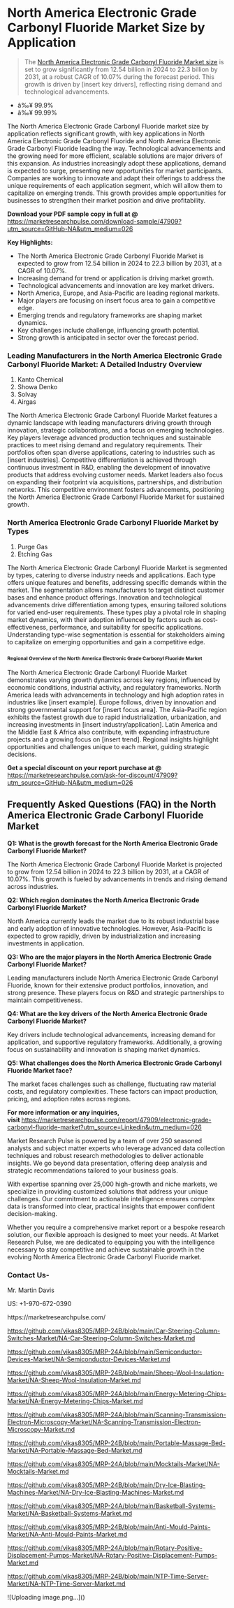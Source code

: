
<h1>North America Electronic Grade Carbonyl Fluoride Market&nbsp;Size by Application</h1><blockquote><p>The <a href="https://marketresearchpulse.com/download-sample/47909?utm_source=GitHub-NA&amp;utm_medium=026">North America Electronic Grade Carbonyl Fluoride Market size</a> is set to grow significantly from 12.54 billion in 2024 to 22.3 billion by 2031, at a robust CAGR of 10.07% during the forecast period. This growth is driven by [insert key drivers], reflecting rising demand and technological advancements.</p></blockquote><ul><li>â‰¥ 99.9%<li> â‰¥ 99.99%</li></ul><p>The North America Electronic Grade Carbonyl Fluoride market size by application reflects significant growth, with key applications in North America Electronic Grade Carbonyl Fluoride and North America Electronic Grade Carbonyl Fluoride leading the way. Technological advancements and the growing need for more efficient, scalable solutions are major drivers of this expansion. As industries increasingly adopt these applications, demand is expected to surge, presenting new opportunities for market participants. Companies are working to innovate and adapt their offerings to address the unique requirements of each application segment, which will allow them to capitalize on emerging trends. This growth provides ample opportunities for businesses to strengthen their market position and drive profitability.</p><p><strong>Download your PDF sample copy in full at @ </strong><a href="https://marketresearchpulse.com/download-sample/47909?utm_source=GitHub-NA&amp;utm_medium=026">https://marketresearchpulse.com/download-sample/47909?utm_source=GitHub-NA&amp;utm_medium=026</a></p><p><strong>Key Highlights: </strong></p><ul><li>The North America Electronic Grade Carbonyl Fluoride Market is expected to grow from 12.54 billion in 2024 to 22.3 billion by 2031, at a CAGR of 10.07%.</li><li>Increasing demand for trend or application is driving market growth.</li><li>Technological advancements and innovation are key market drivers.</li><li>North America, Europe, and Asia-Pacific are leading regional markets.</li><li>Major players are focusing on insert focus area to gain a competitive edge.</li><li>Emerging trends and regulatory frameworks are shaping market dynamics.</li><li>Key challenges include challenge, influencing growth potential.</li><li>Strong growth is anticipated in sector over the forecast period.</li></ul><h3>Leading Manufacturers in the North America Electronic Grade Carbonyl Fluoride Market: A Detailed Industry Overview</h3><ol><li>Kanto Chemical</li><li>Showa Denko</li><li>Solvay</li><li>Airgas</li></ol><div class="flex max-w-full flex-col flex-grow"><div class="min-h-8 text-message flex w-full flex-col items-end gap-2 whitespace-normal break-words [.text-message+&amp;]:mt-5" dir="auto" data-message-author-role="assistant" data-message-id="fd8432e4-4910-450d-b182-61b7bfb0a01f" data-message-model-slug="gpt-4o"><div class="flex w-full flex-col gap-1 empty:hidden first:pt-[3px]"><div class="markdown prose w-full break-words dark:prose-invert light"><p>The North America Electronic Grade Carbonyl Fluoride Market features a dynamic landscape with leading manufacturers driving growth through innovation, strategic collaborations, and a focus on emerging technologies. Key players leverage advanced production techniques and sustainable practices to meet rising demand and regulatory requirements. Their portfolios often span diverse applications, catering to industries such as [insert industries]. Competitive differentiation is achieved through continuous investment in R&amp;D, enabling the development of innovative products that address evolving customer needs. Market leaders also focus on expanding their footprint via acquisitions, partnerships, and distribution networks. This competitive environment fosters advancements, positioning the North America Electronic Grade Carbonyl Fluoride Market for sustained growth.</p></div></div></div></div><h3>North America Electronic Grade Carbonyl Fluoride Market by Types</h3><ol><li>Purge Gas<li> Etching Gas</li></ol><div class="flex max-w-full flex-col flex-grow"><div class="min-h-8 text-message flex w-full flex-col items-end gap-2 whitespace-normal break-words [.text-message+&amp;]:mt-5" dir="auto" data-message-author-role="assistant" data-message-id="084470be-0bb7-4664-bddf-5156b4f41249" data-message-model-slug="gpt-4o-mini"><div class="flex w-full flex-col gap-1 empty:hidden first:pt-[3px]"><div class="markdown prose w-full break-words dark:prose-invert light"><p>The North America Electronic Grade Carbonyl Fluoride Market is segmented by types, catering to diverse industry needs and applications. Each type offers unique features and benefits, addressing specific demands within the market. The segmentation allows manufacturers to target distinct customer bases and enhance product offerings. Innovation and technological advancements drive differentiation among types, ensuring tailored solutions for varied end-user requirements. These types play a pivotal role in shaping market dynamics, with their adoption influenced by factors such as cost-effectiveness, performance, and suitability for specific applications. Understanding type-wise segmentation is essential for stakeholders aiming to capitalize on emerging opportunities and gain a competitive edge.</p></div></div></div></div><h3><span style="font-size: 11px;">Regional Overview of the North America Electronic Grade Carbonyl Fluoride Market</span></h3><div class="flex max-w-full flex-col flex-grow"><div class="min-h-8 text-message flex w-full flex-col items-end gap-2 whitespace-normal break-words [.text-message+&amp;]:mt-5" dir="auto" data-message-author-role="assistant" data-message-id="e9038762-ce64-4e30-91c9-9bd413514231" data-message-model-slug="gpt-4o-mini"><div class="flex w-full flex-col gap-1 empty:hidden first:pt-[3px]"><div class="markdown prose w-full break-words dark:prose-invert light"><p>The North America Electronic Grade Carbonyl Fluoride Market demonstrates varying growth dynamics across key regions, influenced by economic conditions, industrial activity, and regulatory frameworks. North America leads with advancements in technology and high adoption rates in industries like [insert example]. Europe follows, driven by innovation and strong governmental support for [insert focus area]. The Asia-Pacific region exhibits the fastest growth due to rapid industrialization, urbanization, and increasing investments in [insert industry/application]. Latin America and the Middle East &amp; Africa also contribute, with expanding infrastructure projects and a growing focus on [insert trend]. Regional insights highlight opportunities and challenges unique to each market, guiding strategic decisions.</p></div></div></div></div><p><strong>Get a special discount on your report purchase at @ </strong><a href="https://marketresearchpulse.com/ask-for-discount/47909?utm_source=GitHub-NA&amp;utm_medium=026">https://marketresearchpulse.com/ask-for-discount/47909?utm_source=GitHub-NA&amp;utm_medium=026</a></p><h2>Frequently Asked Questions (FAQ) in the North America Electronic Grade Carbonyl Fluoride Market</h2><p><strong>Q1: What is the growth forecast for the North America Electronic Grade Carbonyl Fluoride Market?</strong></p><p>The North America Electronic Grade Carbonyl Fluoride Market is projected to grow from 12.54 billion in 2024 to 22.3 billion by 2031, at a CAGR of 10.07%. This growth is fueled by advancements in trends and rising demand across industries.</p><p><strong>Q2: Which region dominates the North America Electronic Grade Carbonyl Fluoride Market?</strong></p><p>North America currently leads the market due to its robust industrial base and early adoption of innovative technologies. However, Asia-Pacific is expected to grow rapidly, driven by industrialization and increasing investments in application.</p><p><strong>Q3: Who are the major players in the North America Electronic Grade Carbonyl Fluoride Market?</strong></p><p>Leading manufacturers include North America Electronic Grade Carbonyl Fluoride, known for their extensive product portfolios, innovation, and strong presence. These players focus on R&amp;D and strategic partnerships to maintain competitiveness.</p><p><strong>Q4: What are the key drivers of the North America Electronic Grade Carbonyl Fluoride Market?</strong></p><p>Key drivers include technological advancements, increasing demand for application, and supportive regulatory frameworks. Additionally, a growing focus on sustainability and innovation is shaping market dynamics.</p><p><strong>Q5: What challenges does the North America Electronic Grade Carbonyl Fluoride Market face?</strong></p><p>The market faces challenges such as challenge, fluctuating raw material costs, and regulatory complexities. These factors can impact production, pricing, and adoption rates across regions.</p><p><strong>For more information or any inquiries, visit&nbsp;</strong><a href="https://marketresearchpulse.com/report/47909/electronic-grade-carbonyl-fluoride-market?utm_source=Linkedin&utm_medium=026">https://marketresearchpulse.com/report/47909/electronic-grade-carbonyl-fluoride-market?utm_source=Linkedin&utm_medium=026</a></p><p>Market Research Pulse is powered by a team of over 250 seasoned analysts and subject matter experts who leverage advanced data collection techniques and robust research methodologies to deliver actionable insights. We go beyond data presentation, offering deep analysis and strategic recommendations tailored to your business goals.</p><p>With expertise spanning over 25,000 high-growth and niche markets, we specialize in providing customized solutions that address your unique challenges. Our commitment to actionable intelligence ensures complex data is transformed into clear, practical insights that empower confident decision-making.</p><p>Whether you require a comprehensive market report or a bespoke research solution, our flexible approach is designed to meet your needs. At Market Research Pulse, we are dedicated to equipping you with the intelligence necessary to stay competitive and achieve sustainable growth in the evolving North America Electronic Grade Carbonyl Fluoride market.</p><h3><strong>Contact Us-</strong></h3><p>Mr. Martin Davis</p><p>US: +1-970-672-0390</p><p>https://marketresearchpulse.com/</p><p><a href="https://github.com/vikas8305/MRP-24B/blob/main/Car-Steering-Column-Switches-Market/NA-Car-Steering-Column-Switches-Market.md">https://github.com/vikas8305/MRP-24B/blob/main/Car-Steering-Column-Switches-Market/NA-Car-Steering-Column-Switches-Market.md</a></p><p><a href="https://github.com/vikas8305/MRP-24A/blob/main/Semiconductor-Devices-Market/NA-Semiconductor-Devices-Market.md">https://github.com/vikas8305/MRP-24A/blob/main/Semiconductor-Devices-Market/NA-Semiconductor-Devices-Market.md</a></p><p><a href="https://github.com/vikas8305/MRP-24B/blob/main/Sheep-Wool-Insulation-Market/NA-Sheep-Wool-Insulation-Market.md">https://github.com/vikas8305/MRP-24B/blob/main/Sheep-Wool-Insulation-Market/NA-Sheep-Wool-Insulation-Market.md</a></p><p><a href="https://github.com/vikas8305/MRP-24A/blob/main/Energy-Metering-Chips-Market/NA-Energy-Metering-Chips-Market.md">https://github.com/vikas8305/MRP-24A/blob/main/Energy-Metering-Chips-Market/NA-Energy-Metering-Chips-Market.md</a></p><p><a href="https://github.com/vikas8305/MRP-24A/blob/main/Scanning-Transmission-Electron-Microscopy-Market/NA-Scanning-Transmission-Electron-Microscopy-Market.md">https://github.com/vikas8305/MRP-24A/blob/main/Scanning-Transmission-Electron-Microscopy-Market/NA-Scanning-Transmission-Electron-Microscopy-Market.md</a></p><p><a href="https://github.com/vikas8305/MRP-24B/blob/main/Portable-Massage-Bed-Market/NA-Portable-Massage-Bed-Market.md">https://github.com/vikas8305/MRP-24B/blob/main/Portable-Massage-Bed-Market/NA-Portable-Massage-Bed-Market.md</a></p><p><a href="https://github.com/vikas8305/MRP-24A/blob/main/Mocktails-Market/NA-Mocktails-Market.md">https://github.com/vikas8305/MRP-24A/blob/main/Mocktails-Market/NA-Mocktails-Market.md</a></p><p><a href="https://github.com/vikas8305/MRP-24B/blob/main/Dry-Ice-Blasting-Machines-Market/NA-Dry-Ice-Blasting-Machines-Market.md">https://github.com/vikas8305/MRP-24B/blob/main/Dry-Ice-Blasting-Machines-Market/NA-Dry-Ice-Blasting-Machines-Market.md</a></p><p><a href="https://github.com/vikas8305/MRP-24A/blob/main/Basketball-Systems-Market/NA-Basketball-Systems-Market.md">https://github.com/vikas8305/MRP-24A/blob/main/Basketball-Systems-Market/NA-Basketball-Systems-Market.md</a></p><p><a href="https://github.com/vikas8305/MRP-24B/blob/main/Anti-Mould-Paints-Market/NA-Anti-Mould-Paints-Market.md">https://github.com/vikas8305/MRP-24B/blob/main/Anti-Mould-Paints-Market/NA-Anti-Mould-Paints-Market.md</a></p><p><a href="https://github.com/vikas8305/MRP-24A/blob/main/Rotary-Positive-Displacement-Pumps-Market/NA-Rotary-Positive-Displacement-Pumps-Market.md">https://github.com/vikas8305/MRP-24A/blob/main/Rotary-Positive-Displacement-Pumps-Market/NA-Rotary-Positive-Displacement-Pumps-Market.md</a></p><p><a href="https://github.com/vikas8305/MRP-24B/blob/main/NTP-Time-Server-Market/NA-NTP-Time-Server-Market.md">https://github.com/vikas8305/MRP-24B/blob/main/NTP-Time-Server-Market/NA-NTP-Time-Server-Market.md</a></p>
![Uploading image.png…]()
